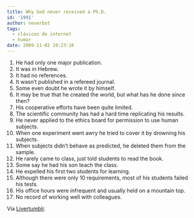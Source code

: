 ```yaml
---
title: Why God never received a Ph.D.
id: '1991'
author: neverbot
tags:
  - clásicos de internet
  - humor
date: 2009-11-02 19:23:16
---
```


1. He had only one major publication.
2. It was in Hebrew.
3. It had no references.
4. It wasn’t published in a refereed journal.
5. Some even doubt he wrote it by himself.
6. It may be true that he created the world, but what has he done since then?
7. His cooperative efforts have been quite limited.
8. The scientific community has had a hard time replicating his results.
9. He never applied to the ethics board for permission to use human subjects.
10. When one experiment went awry he tried to cover it by drowning his subjects.
11. When subjects didn’t behave as predicted, he deleted them from the sample.
12. He rarely came to class, just told students to read the book.
13. Some say he had his son teach the class.
14. He expelled his first two students for learning.
15. Although there were only 10 requirements, most of his students failed his tests.
16. His office hours were infrequent and usually held on a mountain top.
17. No record of working well with colleagues.

Vía [Livertumblr](http://livercake.tumblr.com/post/229925278/why-god-never-received-a-phd).
